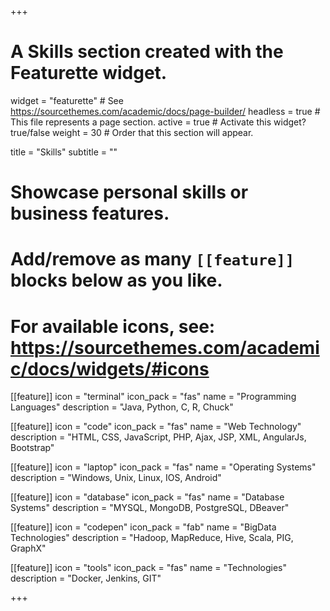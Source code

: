 +++
# A Skills section created with the Featurette widget.
widget = "featurette"  # See https://sourcethemes.com/academic/docs/page-builder/
headless = true  # This file represents a page section.
active = true  # Activate this widget? true/false
weight = 30  # Order that this section will appear.

title = "Skills"
subtitle = ""

# Showcase personal skills or business features.
# 
# Add/remove as many `[[feature]]` blocks below as you like.
# 
# For available icons, see: https://sourcethemes.com/academic/docs/widgets/#icons

[[feature]]
  icon = "terminal"
  icon_pack = "fas"
  name = "Programming Languages"
  description = "Java, Python, C, R, Chuck"

[[feature]]
  icon = "code"
  icon_pack = "fas"
  name = "Web Technology"
  description = "HTML, CSS, JavaScript, PHP, Ajax, JSP, XML, AngularJs, Bootstrap"
  
[[feature]]
  icon = "laptop"
  icon_pack = "fas"
  name = "Operating Systems"
  description = "Windows, Unix, Linux, IOS, Android"

[[feature]]
  icon = "database"
  icon_pack = "fas"
  name = "Database Systems"
  description = "MYSQL, MongoDB, PostgreSQL, DBeaver"

[[feature]]
  icon = "codepen"
  icon_pack = "fab"
  name = "BigData Technologies"
  description = "Hadoop, MapReduce, Hive, Scala, PIG, GraphX" 

[[feature]]
  icon = "tools"
  icon_pack = "fas"
  name = "Technologies"
  description = "Docker, Jenkins, GIT" 
  

+++
